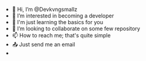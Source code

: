 - 👋 Hi, I’m @Devkvngsmallz
- 👀 I’m interested in becoming a developer 
- 🌱 I'm just learning the basics for you 
- 💞️ I’m looking to collaborate on some few repository 
- 📫 How to reach me; that's quite simple
- 📤 Just send me an email
- 

<!---
Devkvngsmallz/Devkvngsmallz is a ✨ special ✨ repository because its `README.md` (this file) appears on your GitHub profile.
You can click the Preview link to take a look at your changes.
--->
